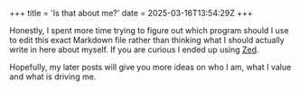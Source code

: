 +++
title = 'Is that about me?'
date = 2025-03-16T13:54:29Z
+++

Honestly, I spent more time trying to figure out which program should I use to edit this exact Markdown file rather than thinking what I should actually write in here about myself.
If you are curious I ended up using [Zed](https://zed.dev/).

Hopefully, my later posts will give you more ideas on who I am, what I value and what is driving me.
